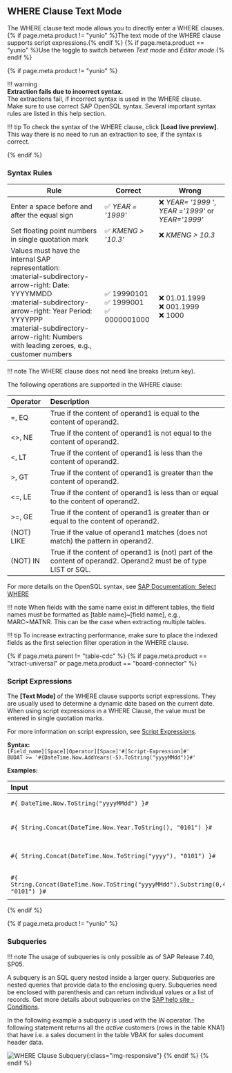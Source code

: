 
## WHERE Clause Text Mode

The WHERE clause text mode allows you to directly enter a WHERE clauses. {% if page.meta.product != "yunio" %}The text mode of the WHERE clause supports script expressions.{% endif %}
{% if page.meta.product == "yunio" %}Use the toggle to switch between *Text mode* and *Editor mode*.{% endif %}

{% if page.meta.product != "yunio" %}

!!! warning  
	**Extraction fails due to incorrect syntax.** <br>
	The extractions fail, if incorrect syntax is used in the WHERE clause. <br> Make sure to use correct SAP OpenSQL syntax. Several important syntax rules are listed in this help section.

!!! tip
	To check the syntax of the WHERE clause, click **[Load live preview]**. This way there is no need to run an extraction to see, if the syntax is correct.

{% endif %}

### Syntax Rules


| Rule | Correct | Wrong |
|--------|--------|--------|
| Enter a space before and after the equal sign |  :white_check_mark: *YEAR = '1999'* | :x: *YEAR= '1999 '*, *YEAR ='1999'* or *YEAR='1999'*|
| Set floating point numbers in single quotation mark | :white_check_mark: *KMENG > '10.3'* |  :x: *KMENG > 10.3*|
| Values must have the internal SAP representation:<br> :material-subdirectory-arrow-right: Date: YYYYMMDD <br> :material-subdirectory-arrow-right: Year Period: YYYYPPP <br> :material-subdirectory-arrow-right: Numbers with leading zeroes, e.g., customer numbers| <br> :white_check_mark: 19990101 <br> :white_check_mark: 1999001 <br> :white_check_mark: 0000001000 | <br> :x: 01.01.1999 <br> :x: 001.1999 <br> :x: 1000|


!!! note
	The WHERE clause does not need line breaks (return key).
	
The following operations are supported in the WHERE clause:

| Operator   |      Description     |  
|:---------|:------------- |
|=, EQ |  True if the content of operand1 is equal to the content of operand2.|
|<>, NE | True if the content of operand1 is not equal to the content of operand2.|
| <, LT | True if the content of operand1 is less than the content of operand2.|
|>, GT |  True if the content of operand1 is greater than the content of operand2.|
|<=, LE | True if the content of operand1 is less than or equal to the content of operand2.|
|>=, GE |  True if the content of operand1 is greater than or equal to the content of operand2.|
| (NOT) LIKE | True if the value of operand1 matches (does not match) the pattern in operand2.|
| (NOT) IN | True if the content of operand1 is (not) part of the content of operand2. Operand2 must be of type LIST or SQL.|

<!--- | (NOT) BETWEEN | True if the content of the operand1 lies (not) between the values of the operands operand2 and operand3. |-->

For more details on the OpenSQL syntax, see [SAP Documentation: Select WHERE](https://help.sap.com/doc/abapdocu_752_index_htm/7.52/en-US/abapwhere.htm?file=abapwhere.htm) 

!!! note
	When fields with the same name exist in different tables, the field names must be formatted as [table name]~[field name], e.g., MARC~MATNR. 
	This can be the case when extracting multiple tables.

!!! tip
	To increase extracting performance, make sure to place the indexed fields as the first selection filter operation in the WHERE clause.

{% if page.meta.parent != "table-cdc" %}
{% if page.meta.product == "xtract-universal" or page.meta.product == "board-connector" %}
<!--- Script Expressions are not supported by Xtract IS and Xtract for Alteryx-->

### Script Expressions

The **[Text Mode]** of the WHERE clause supports script expressions.
They are usually used to determine a dynamic date based on the current date. <br>
When using script expressions in a WHERE Clause, the value must be entered in single quotation marks.

For more information on script expression, see [Script Expressions](../advanced-techniques/script-expressions).

**Syntax:**<br>
```[Field_name][Space][Operator][Space]'#[Script-Expression]#'```<br>
```BUDAT >= '#{DateTime.Now.AddYears(-5).ToString("yyyyMMdd")}#'```

**Examples:**

|   Input                         | Output                                                                         | Description              |
|:--------------------------------------|:------------------------------------------------------------------------------|:--------------------|
|```#{ DateTime.Now.ToString("yyyyMMdd") }#```                                       | yyyyMMdd | Current date in SAP format          |
|```#{ String.Concat(DateTime.Now.Year.ToString(), "0101") }#```                     | yyyy0101 | Current year concatenated with "0101"           |
|```#{ String.Concat(DateTime.Now.ToString("yyyy"), "0101") }#```                    | yyyy0101 | Current year concatenated with "0101"            |
|```#{ String.Concat(DateTime.Now.ToString("yyyyMMdd").Substring(0,4), "0101") }#``` | yyyy0101 | Current year concatenated with "0101"           |

<!--- Script Expressions are not supported by Xtract IS and Xtract for Alteryx-->
{% endif %} 

{% if page.meta.product != "yunio" %}
### Subqueries

!!! note
	The usage of subqueries is only possible as of SAP Release 7.40, SP05.


A subquery is an SQL query nested inside a larger query. 
Subqueries are nested queries that provide data to the enclosing query. Subqueries need be enclosed with parenthesis and can return individual values or a list of records.
Get more details about subqueries on the [SAP help site - Conditions](https://help.sap.com/doc/abapdocu_752_index_htm/7.52/en-US/abenwhere_logexp_in_subquery.htm).

In the following example a subquery is used with the *IN* operator. 
The following statement returns all the *active* customers (rows in the table KNA1) that have i.e. a sales document in the table VBAK for sales document header data.

![WHERE Clause Subquery](../../assets/images/documentation/components/table/table_where_sub-select.png){:class="img-responsive"}
{% endif %}
{% endif %} 
